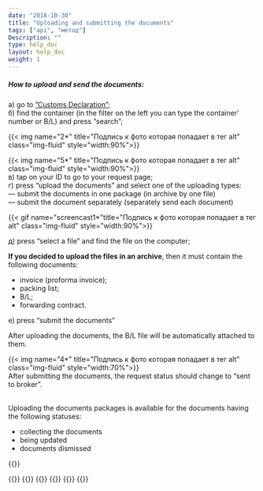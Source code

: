 ```yaml
---
date: "2018-10-30"
title: "Uploading and submitting the documents"
tags: ["api", "метод"]
Description: ""
type: help_doc
layout: help_doc
weight: 1
---
```


##### How to upload and send the documents: 

а) go to <a href="https://my.fesco.com/customs_declaration" target="_blank">”Customs Declaration”</a>; <br/>
б) find the container (in the filter on the left you can type the container’ number or B/L) and press “search”; <br/>

{{< img name="2*" title="Подпись к фото которая попадает в тег alt" class="img-fluid" style="width:90%">}}

{{< img name="5*" title="Подпись к фото которая попадает в тег alt" class="img-fluid" style="width:90%">}}
 <br/>
в) tap on your ID to go to your request page;
 <br/>
г) press “upload the documents” and select one of the uploading types: <br/>
— submit the documents in one package (in archive by one file) <br/>
— submit the document separately (separately send each document) <br/>

{{< gif name="screencast1*"title="Подпись к фото которая попадает в тег alt" class="img-fluid" style="width:90%">}}

д) press “select a file” and find the file on the computer; <br/>

<div class="pixxett-alert pixxett-alert-icon alert11-light">
  <i class="fa fa-paste"></i><b>If you decided to upload the files in an archive</b>, then it must contain the following documents:
<ul> 
<li> invoice (proforma invoice);
<li> packing list;
<li> B/L;
<li> forwarding contract.</ul>  
</div>

е) press “submit the documents”

After uploading the documents, the B/L file will be automatically attached to them.

{{< img name="4*" title="Подпись к фото которая попадает в тег alt" class="img-fluid" style="width:70%">}}
<br/>
After submitting the documents, the request status should change to “sent to broker”.

<br/>
Uploading the documents packages is available for the documents having the following statuses:

* collecting the documents
* being updated
* documents dismissed 


{{<isHelpful>}}

{{<seeAlso>}}
    {{<seeAlsoItem link="/customs_documents/reloading/" text="How to additionally upload documents">}}
    {{<seeAlsoItem link="/customs_documents/delete/" text="How to dismiss the documents">}}
    {{<seeAlsoItem link="/customs_documents/statuses/" text="Status of the documents">}}
    {{<seeAlsoItem link="/customs_documents/history/" text="How to view the history of documents’ package">}}
{{</seeAlso>}}
